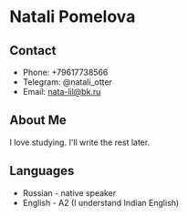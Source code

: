 # Natali Pomelova
## Contact
* Phone: +79617738566
* Telegram: @natali_otter
* Email: nata-lil@bk.ru
## About Me
I love studying. I'll write the rest later. 
## Languages
* Russian - native speaker
* English - A2 (I understand Indian English)
